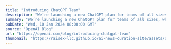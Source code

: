 ```yaml
---
title: "Introducing ChatGPT Team"
description: "We’re launching a new ChatGPT plan for teams of all sizes, which provides a secure, collaborative workspace to get the most out of ChatGPT at work."
summary: "We’re launching a new ChatGPT plan for teams of all sizes, which provides a secure, collaborative workspace to get the most out of ChatGPT at work."
pubDate: "Wed, 10 Jan 2024 08:00:00 GMT"
source: "OpenAI Blog"
url: "https://openai.com/blog/introducing-chatgpt-team"
thumbnail: "https://raisex-llc.github.io/ai-news-curation-site/assets/openai_logo.png"
---
```


